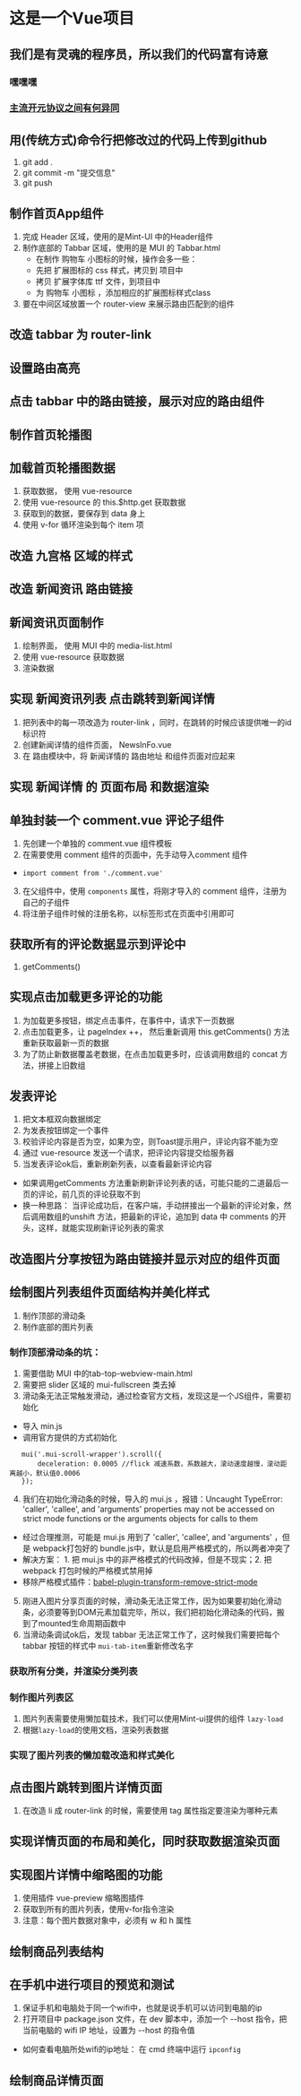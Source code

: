 # 这是一个Vue项目
## 我们是有灵魂的程序员，所以我们的代码富有诗意
### 嘿嘿嘿
### [主流开元协议之间有何异同](https://www.zhihu.com/question/19568896)

## 用(传统方式)命令行把修改过的代码上传到github
1. git add .
2. git commit -m "提交信息"
3. git push


## 制作首页App组件
1. 完成 Header 区域，使用的是Mint-UI 中的Header组件
2. 制作底部的 Tabbar 区域，使用的是 MUI 的 Tabbar.html
    + 在制作 购物车 小图标的时候，操作会多一些：
    + 先把 扩展图标的 css 样式，拷贝到 项目中
    + 拷贝 扩展字体库 ttf 文件，到项目中
    + 为 购物车 小图标 ，添加相应的扩展图标样式class
3. 要在中间区域放置一个 router-view 来展示路由匹配到的组件


## 改造 tabbar 为 router-link

## 设置路由高亮

## 点击 tabbar 中的路由链接，展示对应的路由组件

## 制作首页轮播图

## 加载首页轮播图数据
1. 获取数据， 使用 vue-resource
2. 使用 vue-resource 的 this.$http.get 获取数据
3. 获取到的数据，要保存到 data 身上
4. 使用 v-for 循环渲染到每个 item 项

## 改造 九宫格 区域的样式

## 改造 新闻资讯 路由链接

## 新闻资讯页面制作
1. 绘制界面， 使用 MUI 中的 media-list.html
2. 使用 vue-resource 获取数据
3. 渲染数据

## 实现 新闻资讯列表 点击跳转到新闻详情
1. 把列表中的每一项改造为 router-link ，同时，在跳转的时候应该提供唯一的id标识符
2. 创建新闻详情的组件页面， NewsInFo.vue
3. 在 路由模块中，将 新闻详情的 路由地址 和组件页面对应起来

## 实现 新闻详情 的 页面布局 和数据渲染

## 单独封装一个 comment.vue 评论子组件
1. 先创建一个单独的 comment.vue 组件模板
2. 在需要使用 comment 组件的页面中，先手动导入comment 组件
 + `import comment from './comment.vue'`
3. 在父组件中，使用 `components` 属性，将刚才导入的 comment 组件，注册为自己的子组件
4. 将注册子组件时候的注册名称，以标签形式在页面中引用即可

## 获取所有的评论数据显示到评论中
1. getComments()

## 实现点击加载更多评论的功能
1. 为加载更多按钮，绑定点击事件，在事件中，请求下一页数据
2. 点击加载更多，让 pageIndex ++， 然后重新调用 this.getComments() 方法重新获取最新一页的数据
3. 为了防止新数据覆盖老数据，在点击加载更多时，应该调用数组的 concat 方法，拼接上旧数组

## 发表评论
1. 把文本框双向数据绑定
2. 为发表按钮绑定一个事件
3. 校验评论内容是否为空，如果为空，则Toast提示用户，评论内容不能为空
4. 通过 vue-resource 发送一个请求，把评论内容提交给服务器
5. 当发表评论ok后，重新刷新列表，以查看最新评论内容
 + 如果调用getComments 方法重新刷新评论列表的话，可能只能的二道最后一页的评论，前几页的评论获取不到
 + 换一种思路： 当评论成功后，在客户端，手动拼接出一个最新的评论对象，然后调用数组的unshift 方法，把最新的评论，追加到 data 中 comments 的开头，这样，就能实现刷新评论列表的需求

## 改造图片分享按钮为路由链接并显示对应的组件页面


## 绘制图片列表组件页面结构并美化样式
1. 制作顶部的滑动条
2. 制作底部的图片列表

### 制作顶部滑动条的坑：
1. 需要借助 MUI 中的tab-top-webview-main.html
2. 需要把 slider 区域的 mui-fullscreen 类去掉
3. 滑动条无法正常触发滑动，通过检查官方文档，发现这是一个JS组件，需要初始化
 + 导入 min.js
 + 调用官方提供的方式初始化
 ```
    mui('.mui-scroll-wrapper').scroll({
        deceleration: 0.0005 //flick 减速系数，系数越大，滚动速度越慢，滚动距离越小，默认值0.0006
    });
 ```
4. 我们在初始化滑动条的时候，导入的 mui.js ，报错：Uncaught TypeError: 'caller', 'callee', and 'arguments' properties may not be accessed on strict mode functions or the arguments objects for calls to them
 + 经过合理推测，可能是 mui.js 用到了 'caller', 'callee', and 'arguments' ，但是 webpack打包好的 bundle.js中，默认是启用严格模式的，所以两者冲突了
 + 解决方案： 1. 把 mui.js 中的非严格模式的代码改掉，但是不现实；2. 把 webpack 打包时候的严格模式禁用掉
 + 移除严格模式插件：[babel-plugin-transform-remove-strict-mode](https://github.com/genify/babel-plugin-transform-remove-strict-mode)
5. 刚进入图片分享页面的时候，滑动条无法正常工作，因为如果要初始化滑动条，必须要等到DOM元素加载完毕，所以，我们把初始化滑动条的代码，搬到了mounted生命周期函数中
6. 当滑动条调试ok后，发现 tabbar 无法正常工作了，这时候我们需要把每个 tabbar 按钮的样式中 `mui-tab-item`重新修改名字

### 获取所有分类，并渲染分类列表

### 制作图片列表区
1. 图片列表需要使用懒加载技术，我们可以使用Mint-ui提供的组件 `lazy-load`
2. 根据`lazy-load`的使用文档，渲染列表数据

### 实现了图片列表的懒加载改造和样式美化

## 点击图片跳转到图片详情页面
1. 在改造 li 成 router-link 的时候，需要使用 tag 属性指定要渲染为哪种元素

## 实现详情页面的布局和美化，同时获取数据渲染页面

## 实现图片详情中缩略图的功能
1. 使用插件 vue-preview 缩略图插件
2. 获取到所有的图片列表，使用v-for指令渲染
3. 注意：每个图片数据对象中，必须有 w 和 h 属性

## 绘制商品列表结构

## 在手机中进行项目的预览和测试
1. 保证手机和电脑处于同一个wifi中，也就是说手机可以访问到电脑的ip
2. 打开项目中 package.json 文件，在 dev 脚本中，添加一个 --host 指令，把当前电脑的 wifi IP 地址，设置为 --host 的指令值
 + 如何查看电脑所处wifi的ip地址： 在 cmd 终端中运行 `ipconfig` 

## 绘制商品详情页面
